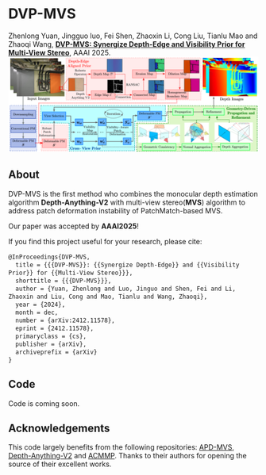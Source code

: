 # DVP-MVS

Zhenlong Yuan, Jingguo luo, Fei Shen, Zhaoxin Li, Cong Liu, Tianlu Mao and Zhaoqi Wang, [**DVP-MVS: Synergize Depth-Edge and Visibility Prior for Multi-View Stereo**](https://arxiv.org/pdf/2412.11578), AAAI 2025.
![](images/DVP-MVS-pipeline.png)

## About
DVP-MVS is the first method who combines the monocular depth estimation algorithm **Depth-Anything-V2** with multi-view stereo(**MVS**) algorithm to address patch deformation instability of PatchMatch-based MVS.

Our paper was accepted by **AAAI2025**!

If you find this project useful for your research, please cite:  

```
@InProceedings{DVP-MVS,
  title = {{{DVP-MVS}}: {{Synergize Depth-Edge}} and {{Visibility Prior}} for {{Multi-View Stereo}}},
  shorttitle = {{{DVP-MVS}}},
  author = {Yuan, Zhenlong and Luo, Jinguo and Shen, Fei and Li, Zhaoxin and Liu, Cong and Mao, Tianlu and Wang, Zhaoqi},
  year = {2024},
  month = dec,
  number = {arXiv:2412.11578},
  eprint = {2412.11578},
  primaryclass = {cs},
  publisher = {arXiv},
  archiveprefix = {arXiv}
}
```
## Code
Code is coming soon.

## Acknowledgements

This code largely benefits from the following repositories: [APD-MVS](https://github.com/whoiszzj/APD-MVS), [Depth-Anything-V2](https://github.com/DepthAnything/Depth-Anything-V2) and [ACMMP](https://github.com/GhiXu/ACMMP.git). Thanks to their authors for opening the source of their excellent works.
